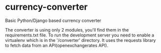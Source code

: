 # currency-converter
Basic Python/Django based currency converter 

The converter is using only 2 modules, you'll find them in the requirements.txt file.
To run the development server you need to enable a virtualenv which is in the '/converter' directory.
It uses the requests library to fetch data from an API(openexchangerates API).
